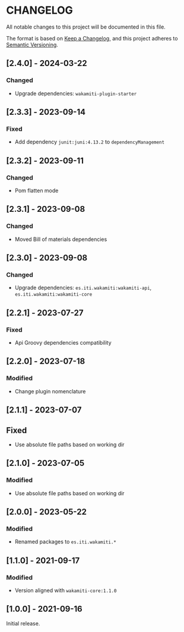 # CHANGELOG

All notable changes to this project will be documented in this file.

The format is based on [Keep a Changelog][1],
and this project adheres to [Semantic Versioning][2].


## [2.4.0] - 2024-03-22

### Changed
- Upgrade dependencies: `wakamiti-plugin-starter`


## [2.3.3] - 2023-09-14

### Fixed
- Add dependency `junit:juni:4.13.2` to `dependencyManagement`


## [2.3.2] - 2023-09-11

### Changed
- Pom flatten mode


## [2.3.1] - 2023-09-08

### Changed
- Moved Bill of materials dependencies


## [2.3.0] - 2023-09-08

### Changed
- Upgrade dependencies: `es.iti.wakamiti:wakamiti-api`, `es.iti.wakamiti:wakamiti-core`


## [2.2.1] - 2023-07-27

### Fixed

- Api Groovy dependencies compatibility


## [2.2.0] - 2023-07-18

### Modified

- Change plugin nomenclature


## [2.1.1] - 2023-07-07

## Fixed

- Use absolute file paths based on working dir


## [2.1.0] - 2023-07-05

### Modified

- Use absolute file paths based on working dir


## [2.0.0] - 2023-05-22

### Modified

- Renamed packages to ```es.iti.wakamiti.*```


## [1.1.0] - 2021-09-17

### Modified

- Version aligned with `wakamiti-core:1.1.0`


## [1.0.0] - 2021-09-16

Initial release.


[1]: <https://keepachangelog.com/en/1.0.0/>
[2]: <https://semver.org>